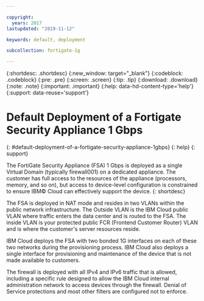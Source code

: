 ```yaml
---

copyright:
  years: 2017
lastupdated: "2019-11-12"

keywords: default, deployment

subcollection: fortigate-1g

---
```


{:shortdesc: .shortdesc}
{:new_window: target="_blank"}
{:codeblock: .codeblock}
{:pre: .pre}
{:screen: .screen}
{:tip: .tip}
{:download: .download}
{:note: .note}
{:important: .important}
{:help: data-hd-content-type='help'}
{:support: data-reuse='support'}

# Default Deployment of a Fortigate Security Appliance 1 Gbps
{: #default-deployment-of-a-fortigate-security-appliance-1gbps}
{: help}
{: support}

The FortiGate Security Appliance (FSA) 1 Gbps is deployed as a single Virtual Domain (typically firewall001) on a dedicated appliance. The customer has full access to the resources of the appliance (processors, memory, and so on), but access to device-level configuration is constrained to ensure IBM© Cloud can effectively support the device.
{: shortdesc}

The FSA is deployed in NAT mode and resides in two VLANs within the public network infrastructure. The Outside VLAN is the IBM Cloud public VLAN where traffic enters the data center and is routed to the FSA. The inside VLAN is your protected public FCR (Frontend Customer Router) VLAN and is where the customer's server resources reside.  

IBM Cloud deploys the FSA with two bonded 1G interfaces on each of these two networks during the provisioning process. IBM Cloud also deploys a single interface for provisioning and maintenance of the device that is not made available to customers.

The firewall is deployed with all IPv4 and IPv6 traffic that is allowed, including a specific rule designed to allow the IBM Cloud internal administration network to access devices through the firewall. Denial of Service protections and most other filters are configured not to enforce.
